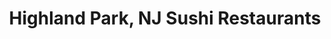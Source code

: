 ---
layout: city
title: Highland Park, NJ Sushi Restaurants
permalink: /new-jersey/highland-park/
stateAbbr: NJ
stateName: New Jersey
cityName: Highland Park
---